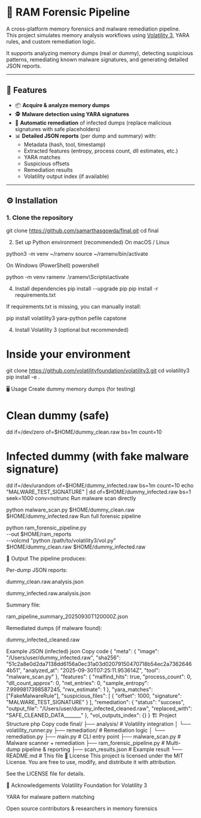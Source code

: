 # 🧩 RAM Forensic Pipeline

A cross-platform memory forensics and malware remediation pipeline.  
This project simulates memory analysis workflows using [Volatility 3](https://github.com/volatilityfoundation/volatility3), YARA rules, and custom remediation logic.  

It supports analyzing memory dumps (real or dummy), detecting suspicious patterns, remediating known malware signatures, and generating detailed JSON reports.

---

## 🚀 Features

- 📦 **Acquire & analyze memory dumps**  
- 🕵️ **Malware detection using YARA signatures**  
- 🧹 **Automatic remediation** of infected dumps (replace malicious signatures with safe placeholders)  
- 📊 **Detailed JSON reports** (per dump and summary) with:
  - Metadata (hash, tool, timestamp)
  - Extracted features (entropy, process count, dll estimates, etc.)
  - YARA matches
  - Suspicious offsets
  - Remediation results
  - Volatility output index (if available)

---

## ⚙️ Installation

### 1. Clone the repository

git clone https://github.com/samarthasgowda/final.git
cd final

2. Set up Python environment (recommended)
On macOS / Linux

python3 -m venv ~/ramenv
source ~/ramenv/bin/activate

On Windows (PowerShell)
powershell


python -m venv ramenv
.\ramenv\Scripts\activate

4. Install dependencies
pip install --upgrade pip
pip install -r requirements.txt

If requirements.txt is missing, you can manually install:

pip install volatility3 yara-python pefile capstone

4. Install Volatility 3 (optional but recommended)

# Inside your environment
git clone https://github.com/volatilityfoundation/volatility3.git
cd volatility3
pip install -e .

🖥️ Usage
Create dummy memory dumps (for testing)

# Clean dummy (safe)
dd if=/dev/zero of=$HOME/dummy_clean.raw bs=1m count=10

# Infected dummy (with fake malware signature)
dd if=/dev/urandom of=$HOME/dummy_infected.raw bs=1m count=10
echo "MALWARE_TEST_SIGNATURE" | dd of=$HOME/dummy_infected.raw bs=1 seek=1000 conv=notrunc
Run malware scan directly

python malware_scan.py $HOME/dummy_clean.raw $HOME/dummy_infected.raw
Run full forensic pipeline

python ram_forensic_pipeline.py \
  --out $HOME/ram_reports \
  --volcmd "python /path/to/volatility3/vol.py" \
  $HOME/dummy_clean.raw $HOME/dummy_infected.raw
  
📂 Output
The pipeline produces:

Per-dump JSON reports:

dummy_clean.raw.analysis.json

dummy_infected.raw.analysis.json

Summary file:

ram_pipeline_summary_20250930T120000Z.json

Remediated dumps (if malware found):

dummy_infected_cleaned.raw

Example JSON (infected)
json
Copy code
{
  "meta": {
    "image": "/Users/user/dummy_infected.raw",
    "sha256": "51c2a8e0d2da7138dd6156a0ec31a03d02079150470718b54ec2a73626464b51",
    "analyzed_at": "2025-09-30T07:25:11.953614Z",
    "tool": "malware_scan.py"
  },
  "features": {
    "malfind_hits": true,
    "process_count": 0,
    "dll_count_approx": 0,
    "net_entries": 0,
    "sample_entropy": 7.9999817398587245,
    "rwx_estimate": 1
  },
  "yara_matches": ["FakeMalwareRule"],
  "suspicious_files": [
    { "offset": 1000, "signature": "MALWARE_TEST_SIGNATURE" }
  ],
  "remediation": {
    "status": "success",
    "output_file": "/Users/user/dummy_infected_cleaned.raw",
    "replaced_with": "SAFE_CLEANED_DATA_______"
  },
  "vol_outputs_index": {}
}
🏗️ Project Structure
php
Copy code
final/
├── analysis/                 # Volatility integration
│   └── volatility_runner.py
├── remediation/              # Remediation logic
│   └── remediation.py
├── main.py                   # CLI entry point
├── malware_scan.py           # Malware scanner + remediation
├── ram_forensic_pipeline.py  # Multi-dump pipeline & reporting
├── scan_results.json         # Example result
└── README.md                 # This file
📜 License
This project is licensed under the MIT License.
You are free to use, modify, and distribute it with attribution.

See the LICENSE file for details.

🙏 Acknowledgements
Volatility Foundation for Volatility 3

YARA for malware pattern matching

Open source contributors & researchers in memory forensics
